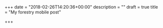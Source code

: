 +++
date = "2018-02-26T14:20:36+00:00"
description = ""
draft = true
title = "My forestry mobile post"

+++
